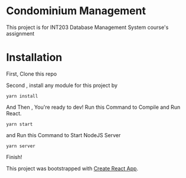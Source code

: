 # Condominium Management
This project is for INT203 Database Management System course's assignment

# Installation
First, Clone this repo

Second , install any module for this project by
```
yarn install
```
And Then , You're ready to dev!
Run this Command to Compile and Run React.
```
yarn start
```
and Run this Command to Start NodeJS Server
```
yarn server
```
Finish!

This project was bootstrapped with [Create React App](https://github.com/facebookincubator/create-react-app).

